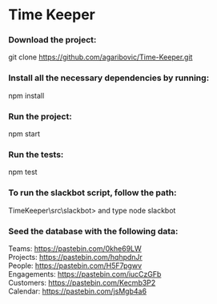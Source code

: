 # Time Keeper 
### Download the project: 
git clone https://github.com/agaribovic/Time-Keeper.git <br/> 
### Install all the necessary dependencies by running:
npm install <br/>
### Run the project: 
npm start <br/>
### Run the tests:
npm test <br/>
### To run the slackbot script, follow the path: 
TimeKeeper\src\slackbot> and type node slackbot  </br>
### Seed the database with the following data: </br>
Teams: https://pastebin.com/0khe69LW </br>
Projects: https://pastebin.com/hqhpdnJr </br>
People: https://pastebin.com/H5F7pgwv </br>
Engagements: https://pastebin.com/iucCzGFb </br>
Customers: https://pastebin.com/Kecmb3P2 </br>
Calendar: https://pastebin.com/jsMgb4a6 

